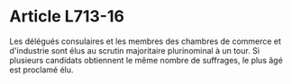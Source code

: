 # Article L713-16

Les délégués consulaires et les membres des chambres de commerce et d'industrie sont élus au scrutin majoritaire plurinominal à un tour. Si plusieurs candidats obtiennent le même nombre de suffrages, le plus âgé est proclamé élu.